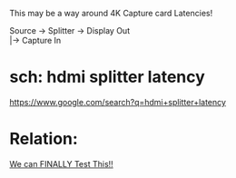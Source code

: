 This may be a way around 4K Capture card Latencies!

Source -> Splitter -> Display Out  
                  |-> Capture In

# sch: hdmi splitter latency
https://www.google.com/search?q=hdmi+splitter+latency

# Relation:
[We can FINALLY Test This!!](https://youtu.be/ZX7HnNd5PB4)
